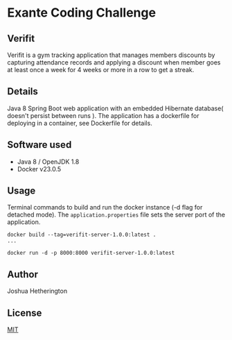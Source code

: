 # Exante Coding Challenge

## Verifit 
Verifit is a gym tracking application that manages members discounts by capturing attendance records and applying a discount when member goes at least once a week for 4 weeks or more in a row to get a streak.

## Details
Java 8 Spring Boot web application with an embedded Hibernate database( doesn't persist between runs ).
The application has a dockerfile for deploying in a container, see Dockerfile for details.

## Software used
- Java 8 / OpenJDK 1.8
- Docker v23.0.5

## Usage
Terminal commands to build and run the docker instance (-d flag for detached mode). The
`application.properties` file sets the server port of the application.
```shell
docker build --tag=verifit-server-1.0.0:latest .
...

docker run -d -p 8000:8000 verifit-server-1.0.0:latest
```

## Author
Joshua Hetherington

## License
[MIT](https://choosealicense.com/licenses/mit/)
